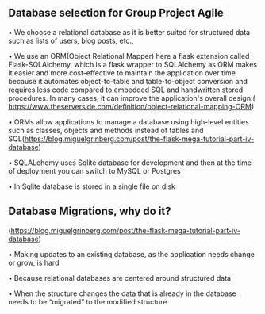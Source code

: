 ## Database selection for Group Project Agile

• We choose a relational database as it is better suited for structured data such as lists of users, blog posts, etc.,

• We use an ORM(Object Relational Mapper) here a flask extension called Flask-SQLAlchemy, which is a flask wrapper to SQLAlchemy as ORM makes it easier and more cost-effective to maintain the application over time because it automates object-to-table and table-to-object conversion and requires less code compared to embedded SQL and handwritten stored procedures. In many cases, it can improve the application's overall design.( https://www.theserverside.com/definition/object-relational-mapping-ORM)

• ORMs allow applications to manage a database using high-level entities such as classes, objects and methods instead of tables and SQL(https://blog.miguelgrinberg.com/post/the-flask-mega-tutorial-part-iv-database)

• SQLALchemy uses Sqlite database for development and then at the time of deployment you can switch to MySQL or Postgres

• In Sqlite database is stored in a single file on disk

## Database Migrations, why do it?

(https://blog.miguelgrinberg.com/post/the-flask-mega-tutorial-part-iv-database)

• Making updates to an existing database, as the application needs change or grow, is hard

• Because relational databases are centered around structured data

• When the structure changes the data that is already in the database needs to be “migrated” to the modified structure
